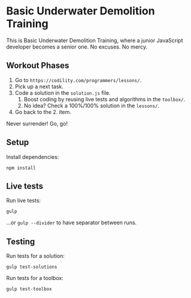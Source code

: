 # Basic Underwater Demolition Training

This is Basic Underwater Demolition Training, where a junior JavaScript developer becomes a senior one. No excuses. No mercy.

## Workout Phases

1. Go to `https://codility.com/programmers/lessons/`.
1. Pick up a next task.
1. Code a solution in the `solution.js` file.
    1. Boost coding by reusing live tests and algorithms in the `toolbox/`.
    1. No idea? Check a 100%/100% solution in the `lessons/`.
1. Go back to the 2. item.

Never surrender! Go, go!

## Setup

Install dependencies:

    npm install

## Live tests

Run live tests:

    gulp

...or `gulp --divider` to have separator between runs.

## Testing

Run tests for a solution:

    gulp test-solutions

Run tests for a toolbox:

    gulp test-toolbox